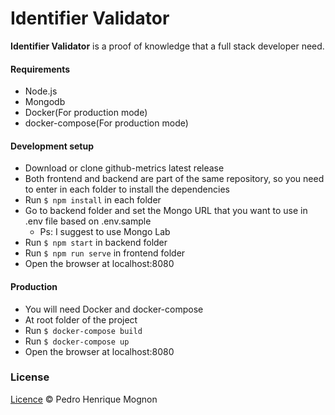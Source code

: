 # Identifier Validator

**Identifier Validator** is a proof of knowledge that a full stack developer need.

#### Requirements

- Node.js 
- Mongodb
- Docker(For production mode)
- docker-compose(For production mode)

#### Development setup

- Download or clone github-metrics latest release
- Both frontend and backend are part of the same repository, so you need to enter in each folder to install the dependencies
- Run `$ npm install` in each folder
- Go to backend folder and set the Mongo URL that you want to use in .env file based on .env.sample
  - Ps: I suggest to use Mongo Lab
- Run `$ npm start` in backend folder
- Run `$ npm run serve` in frontend folder
- Open the browser at localhost:8080

#### Production

- You will need Docker and docker-compose
- At root folder of the project
- Run `$ docker-compose build `
- Run `$ docker-compose up `
- Open the browser at localhost:8080

### License
[Licence](https://github.com/rodrigogs/debuggler/blob/master/LICENSE) © Pedro Henrique Mognon
